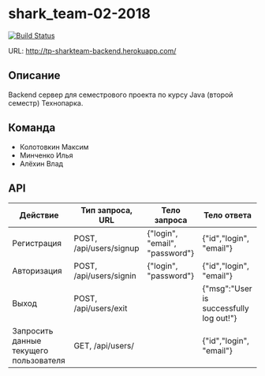 # shark_team-02-2018 
[![Build Status](https://travis-ci.org/3kybika/shark_team-02-2018.svg?branch=master)](https://travis-ci.org/3kybika/shark_team-02-2018)

URL: http://tp-sharkteam-backend.herokuapp.com/

## Описание
Backend сервер для семестрового проекта по курсу Java (второй семестр) Технопарка.
 
## Команда
* Колотовкин Максим
* Минченко Илья
* Алёхин Влад

## API
| Действие | Тип запроса, URL | Тело запроса | Тело ответа |
| --- | --- | --- | --- |
| Регистрация | POST, /api/users/signup | {"login", "email", "password"} | {"id","login", "email"} |
| Авторизация | POST, /api/users/signin | {"login", "password"} | {"id","login", "email"} |
| Выход | POST, /api/users/exit |  | {"msg":"User is successfully log out!"} |
| Запросить данные текущего пользователя | GET, /api/users/ | | {"id","login", "email"} | |
